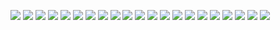 ![](assets/file%20handling-01.png)
![](assets/file%20handling-02.png)
![](assets/file%20handling-03.png)
![](assets/file%20handling-04.png)
![](assets/file%20handling-05.png)
![](assets/file%20handling-06.png)
![](assets/file%20handling-07.png)
![](assets/file%20handling-08.png)
![](assets/file%20handling-09.png)
![](assets/file%20handling-10.png)
![](assets/file%20handling-11.png)
![](assets/file%20handling-12.png)
![](assets/file%20handling-13.png)
![](assets/file%20handling-14.png)
![](assets/file%20handling-15.png)
![](assets/file%20handling-16.png)
![](assets/file%20handling-17.png)
![](assets/file%20handling-18.png)
![](assets/file%20handling-19.png)
![](assets/file%20handling-20.png)
![](assets/file%20handling-21.png)
